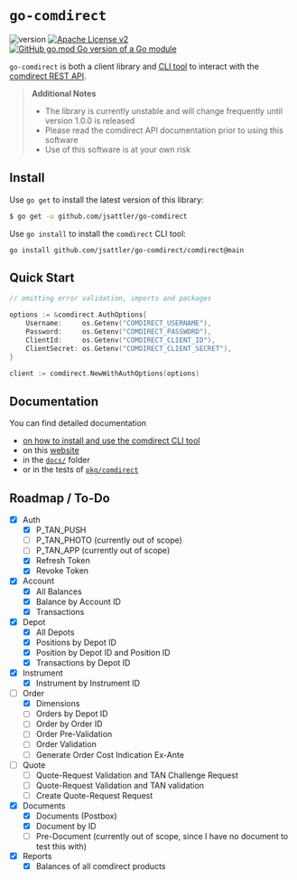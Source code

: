 `go-comdirect`
===
![version](https://img.shields.io/github/v/release/jsattler/go-comdirect?include_prereleases)
[![Apache License v2](https://img.shields.io/github/license/jsattler/go-comdirect)](http://www.apache.org/licenses/)
[![GitHub go.mod Go version of a Go module](https://img.shields.io/github/go-mod/go-version/jsattler/go-comdirect)](https://github.com/jsattler/go-comdirect)

`go-comdirect` is both a client library and [CLI tool](comdirect) to interact with
the [comdirect REST API](https://www.comdirect.de/cms/kontakt-zugaenge-api.html).

> **Additional Notes**
> * The library is currently unstable and will change frequently until version 1.0.0 is released
> * Please read the comdirect API documentation prior to using this software
> * Use of this software is at your own risk

Install
---
Use `go get` to install the latest version of this library:
```bash
$ go get -u github.com/jsattler/go-comdirect
```

Use `go install` to install the `comdirect` CLI tool:
```shell
go install github.com/jsattler/go-comdirect/comdirect@main
```

Quick Start
---
```go
// omitting error validation, imports and packages

options := &comdirect.AuthOptions{
    Username:     os.Getenv("COMDIRECT_USERNAME"),
    Password:     os.Getenv("COMDIRECT_PASSWORD"),
    ClientId:     os.Getenv("COMDIRECT_CLIENT_ID"),
    ClientSecret: os.Getenv("COMDIRECT_CLIENT_SECRET"),
}

client := comdirect.NewWithAuthOptions(options)
```

Documentation
---
You can find detailed documentation
* [on how to install and use the comdirect CLI tool](comdirect/README.md)
* on this [website](https://jsattler.github.io/go-comdirect/#/)
* in the [`docs/`](docs/getting-started.md) folder
* or in the tests of [`pkg/comdirect`](pkg/comdirect)

Roadmap / To-Do
---

* [x] Auth
  * [x] P_TAN_PUSH
  * [ ] P_TAN_PHOTO (currently out of scope)
  * [ ] P_TAN_APP (currently out of scope)
  * [x] Refresh Token
  * [x] Revoke Token
* [x] Account
  * [x] All Balances
  * [x] Balance by Account ID
  * [x] Transactions
* [x] Depot
  * [x] All Depots
  * [x] Positions by Depot ID
  * [x] Position by Depot ID and Position ID
  * [x] Transactions by Depot ID
* [x] Instrument
  * [x] Instrument by Instrument ID
* [ ] Order
  * [x] Dimensions
  * [ ] Orders by Depot ID
  * [ ] Order by Order ID
  * [ ] Order Pre-Validation
  * [ ] Order Validation
  * [ ] Generate Order Cost Indication Ex-Ante
* [ ] Quote
  * [ ] Quote-Request Validation and TAN Challenge Request
  * [ ] Quote-Request Validation and TAN validation
  * [ ] Create Quote-Request Request
* [x] Documents
  * [x] Documents (Postbox)
  * [x] Document by ID
  * [ ] Pre-Document (currently out of scope, since I have no document to test this with)
* [x] Reports
  * [x] Balances of all comdirect products
